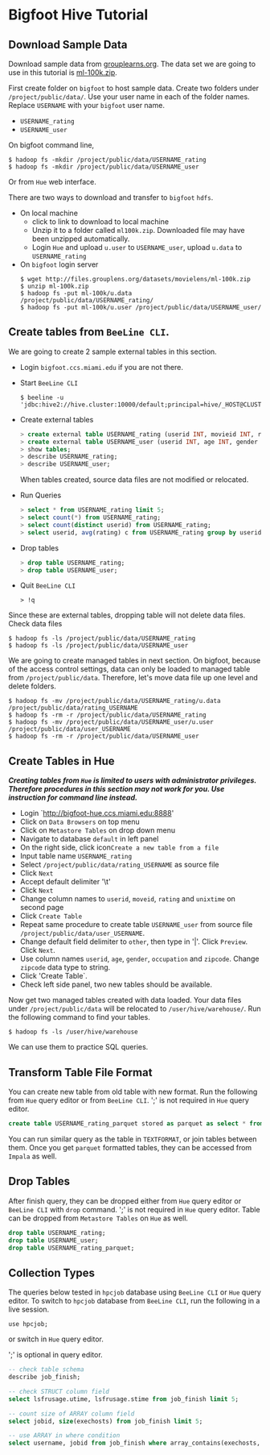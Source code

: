 # Bigfoot Hive Tutorial

## Download Sample Data

Download sample data from [grouplearns.org](https://grouplens.org/datasets/movielens/). The data set we are going to use in this tutorial is [ml-100k.zip](http://files.grouplens.org/datasets/movielens/ml-100k.zip). 

First create folder on `bigfoot` to host sample data. Create two folders under `/project/public/data/`. Use your user name in each of the folder names. Replace `USERNAME` with your `bigfoot` user name.

* `USERNAME_rating`
* `USERNAME_user`

On bigfoot command line,

```
$ hadoop fs -mkdir /project/public/data/USERNAME_rating
$ hadoop fs -mkdir /project/public/data/USERNAME_user
```

Or from `Hue` web interface.

There are two ways to download and transfer to `bigfoot` `hdfs`.

* On local machine
    * click to link to download to local machine
    * Unzip it to a folder called `ml100k.zip`. Downloaded file may have been unzipped automatically.
    * Login `Hue` and upload `u.user` to `USERNAME_user`, upload `u.data` to `USERNAME_rating`
* On `bigfoot` login server
    ```
    $ wget http://files.grouplens.org/datasets/movielens/ml-100k.zip 
    $ unzip ml-100k.zip
    $ hadoop fs -put ml-100k/u.data /project/public/data/USERNAME_rating/
    $ hadoop fs -put ml-100k/u.user /project/public/data/USERNAME_user/
    ```

## Create tables from `BeeLine CLI`.

We are going to create 2 sample external tables in this section.

* Login `bigfoot.ccs.miami.edu` if you are not there.
* Start `BeeLine CLI`
    
    ```
    $ beeline -u 'jdbc:hive2://hive.cluster:10000/default;principal=hive/_HOST@CLUSTER'
    ```
* Create external tables  
    ```sql
    > create external table USERNAME_rating (userid INT, movieid INT, rating INT, unixtime STRING) ROW FORMAT DELIMITED FIELDS TERMINATED BY '\t' STORED AS TEXTFILE location '/project/public/data/USERNAME_rating';
    > create external table USERNAME_user (userid INT, age INT, gender STRING, occupation STRING, zipcode STRING) ROW FORMAT DELIMITED FIELDS TERMINATED BY '|' STORED AS TEXTFILE location '/project/public/data/USERNAME_user';
    > show tables;
    > describe USERNAME_rating;
    > describe USERNAME_user;
    ```
    When tables created, source data files are not modified or relocated.
* Run Queries
    ```sql
    > select * from USERNAME_rating limit 5;
    > select count(*) from USERNAME_rating;
    > select count(distinct userid) from USERNAME_rating;
    > select userid, avg(rating) c from USERNAME_rating group by userid order by c desc limit 5;
    ```
* Drop tables
    ```sql
    > drop table USERNAME_rating;
    > drop table USERNAME_user;  
    ```
* Quit `BeeLine CLI`

    ```
    > !q
    ```

Since these are external tables, dropping table will not delete data files. Check data files

```
$ hadoop fs -ls /project/public/data/USERNAME_rating
$ hadoop fs -ls /project/public/data/USERNAME_user
```
We are going to create managed tables in next section. On bigfoot, because of the access control settings, data can only be loaded to managed table from `/project/public/data`. Therefore, let's move data file up one level and delete folders. 
```
$ hadoop fs -mv /project/public/data/USERNAME_rating/u.data /project/public/data/rating_USERNAME
$ hadoop fs -rm -r /project/public/data/USERNAME_rating
$ hadoop fs -mv /project/public/data/USERNAME_user/u.user /project/public/data/user_USERNAME
$ hadoop fs -rm -r /project/public/data/USERNAME_user
```

## Create Tables in Hue

***Creating tables from `Hue` is limited to users with administrator privileges. Therefore procedures in this section may not work for you. Use instruction for command line instead.***

* Login `http://bigfoot-hue.ccs.miami.edu:8888'
* Click on `Data Browsers` on top menu
* Click on `Metastore Tables` on drop down menu
* Navigate to database `default` in left panel
* On the right side, click  icon`Create a new table from a file`
* Input table name `USERNAME_rating`
* Select `/project/public/data/rating_USERNAME` as source file
* Click `Next`
* Accept default delimiter '\t'
* Click `Next`
* Change column names to `userid`, `moveid`, `rating` and `unixtime` on second page
* Click `Create Table`
* Repeat same procedure to create table `USERNAME_user` from source file `/project/public/data/user_USERNAME`. 
* Change default field delimiter to `other`, then type in '|'. Click `Preview`. Click `Next`. 
* Use column names `userid`, `age`, `gender`, `occupation` and `zipcode`. Change `zipcode` data type to string.
* Click 'Create Table`.
* Check left side panel, two new tables should be available.

Now get two managed tables created with data loaded. Your data files under `/project/public/data` will be relocated to `/user/hive/warehouse/`. Run the following command to find your tables.

```
$ hadoop fs -ls /user/hive/warehouse
```
We can use them to practice SQL queries.

## Transform Table File Format

You can create new table from old table with new format. Run the following from `Hue` query editor or from `BeeLine CLI`. ';' is not required in `Hue` query editor.

```sql
create table USERNAME_rating_parquet stored as parquet as select * from USERNAME_rating;
```
You can run similar query as the table in `TEXTFORMAT`, or join tables between them. Once you get `parquet` formatted tables, they can be accessed from `Impala` as well.

## Drop Tables

After finish query, they can be dropped either from `Hue` query editor or `BeeLine CLI` with `drop` command. ';' is not required in `Hue` query editor. Table can be dropped from `Metastore Tables` on `Hue` as well.

```sql
drop table USERNAME_rating;
drop table USERNAME_user;
drop table USERNAME_rating_parquet;
```
## Collection Types

The queries below tested in `hpcjob` database using `BeeLine CLI` or `Hue` query editor. To switch to `hpcjob` database from `BeeLine CLI`, run the following in a live session.

```
use hpcjob;
```

or switch in `Hue` query editor.

';' is optional in query editor.

```sql
-- check table schema
describe job_finish;

-- check STRUCT column field
select lsfrusage.utime, lsfrusage.stime from job_finish limit 5;

-- count size of ARRAY column field
select jobid, size(exechosts) from job_finish limit 5;

-- use ARRAY in where condition
select username, jobid from job_finish where array_contains(exechosts, 'n340.pegasus.edu') limit 5;
```
